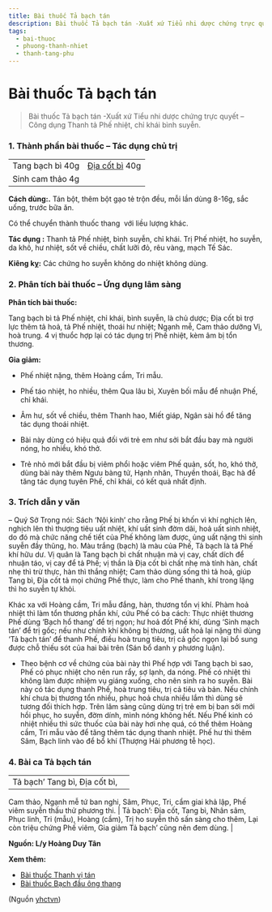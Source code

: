 ```yaml
---
title: Bài thuốc Tả bạch tán
description: Bài thuốc Tả bạch tán -Xuất xứ Tiểu nhi dược chứng trực quyết – Công dụng Thanh tả Phế nhiệt, chỉ khái bình suyễn.
tags:
  - bai-thuoc
  - phuong-thanh-nhiet
  - thanh-tang-phu
---
```


# Bài thuốc Tả bạch tán 

> Bài thuốc Tả bạch tán -Xuất xứ Tiểu nhi dược chứng trực quyết – Công dụng Thanh tả Phế nhiệt, chỉ khái bình suyễn.

### 1. Thành phần bài thuốc – Tác dụng chủ trị

|  |  |
| --- | --- |
| Tang bạch bì 40g | [Địa cốt bì](/yhctvn/vi-thuoc-dia-cot-bi) 40g |
| Sinh cam thảo 4g |  |

**Cách dùng:.** Tán bột, thêm bột gạo tẻ trộn đều, mỗi lần dùng 8-16g, sắc uống, trước bữa ăn.

Có thể chuyển thành thuốc thang  với liều lượng khác.

**Tác dụng :** Thanh tả Phế nhiệt, bình suyễn, chỉ khái. Trị Phế nhiệt, ho suyễn, da khô, hư nhiệt, sốt về chiều, chất lưỡi đỏ, rêu vàng, mạch Tế Sác.

**Kiêng kỵ:** Các chứng ho suyễn không do nhiệt không dùng. 

### 2. Phân tích bài thuốc – Ứng dụng lâm sàng

**Phân tích bài thuốc:**

Tang bạch bì tả Phế nhiệt, chỉ khái, bình suyễn, là chủ dược; Địa cốt bì trợ lực thêm tả hoả, tả Phế nhiệt, thoái hư nhiệt; Ngạnh mễ, Cam thảo dưỡng Vị, hoà trung. 4 vị thuổc hợp lại có tác dụng trị Phế nhiệt, kèm âm bị tổn thương. 

**Gia giảm:**

+ Phế nhiệt nặng, thêm Hoàng cầm, Tri mẫu.

+ Phế táo nhiệt, ho nhiều, thêm Qua lâu bì, Xuyên bối mẫu để nhuận Phế, chỉ khái.

+ Âm hư, sốt về chiều, thêm Thanh hao, Miết giáp, Ngân sài hồ để tăng tác dụng thoái nhiệt.

+ Bài này dùng có hiệu quả đối với trẻ em như sởi bắt đầu bay mà người nóng, ho nhiều, khó thở.

+ Trẻ nhỏ mới bắt đầu bị viêm phổi hoặc viêm Phế quản, sốt, ho, khó thở, dùng bài này thêm Ngưu bàng tử, Hạnh nhân, Thuyền thoái, Bạc hà để tăng tác dụng tuyên Phế, chỉ khái, có kết quả nhất định.

### **3. Trích dẫn y văn**

– Quý Sở Trọng nói: Sách ‘Nội kinh’ cho rằng Phế bị khốn vì khí nghịch lên, nghịch lên thì thượng tiêu uất nhiệt, khí uất sinh đờm dãi, hoả uất sinh nhiệt, do đó mà chức năng chế tiết của Phế không làm được, ủng uất nặng thì sinh suyễn đầy thũng, ho. Màu trắng (bạch) là màu của Phế, Tả bạch là tả Phế khí hữu dư. Vị quân là Tang bạch bì chất nhuận mà vị cay, chất dích để nhuận táo, vị cay để tả Phế; vị thần là Địa cốt bì chất nhẹ mà tính hàn, chất nhẹ thì trừ thực, hàn thì thắng nhiệt; Cam thảo dùng sống thì tả hoả, giúp Tang bì, Địa cốt tả mọi chứng Phế thực, làm cho Phế thanh, khí trong lặng thì ho suyễn tự khỏi.

Khác xa với Hoàng cầm, Tri mẫu đắng, hàn, thương tổn vị khí. Phàm hoả nhiệt thì làm tổn thương phần khí, cứu Phế có ba cách: Thực nhiệt thương Phế dùng ‘Bạch hổ thang’ để trị ngọn; hư hoả đốt Phế khí, dùng ‘Sinh mạch tán’ để trị gốc; nếu như chính khí không bị thương, uất hoả lại nặng thì dùng ‘Tả bạch tán’ để thanh Phế, điều hoà trung tiêu, trị cả gốc ngọn lại bổ sung được chỗ thiếu sót của hai bài trên (Sán bổ danh y phương luận).

+ Theo bệnh cơ về chứng của bài này thì Phế hợp với Tang bạch bì sao, Phế có phục nhiệt cho nên run rẩy, sợ lạnh, da nóng. Phế có nhiệt thì không làm được nhiệm vụ giáng xuống, cho nên sinh ra ho suyễn. Bài này có tác dụng thanh Phế, hoà trung tiêu, trị cả tiêu và bản. Nếu chính khí chưa bị thương tổn nhiều, phục hoả chưa nhiều lắm thì dùng sẽ tương đối thích hợp. Trên lâm sàng cũng dùng trị trẻ em bị ban sởi mới hồi phục, ho suyễn, đờm dính, mình nóng không hết. Nếu Phế kinh có nhiệt nhiều thì sức thuốc của bài này hơi nhẹ quá, có thể thêm Hoàng cầm, Tri mẫu vào để tăng thêm tác dụng thanh nhiệt. Phế hư thì thêm Sâm, Bạch linh vào để bổ khí (Thượng Hải phương tễ học).

### 4. Bài ca Tả bạch tán

|  |  |
| --- | --- |
| Tả bạch’ Tang bì, Địa cốt bì,
Cam thảo, Ngạnh mễ tứ ban nghi,
Sâm, Phục, Tri, cẩm giai khả lập,
Phế viêm suyễn thấu thử phương thi. | Tả bạch’: Địa cốt, Tang bì,
Nhân sâm, Phục linh, Tri (mẫu), Hoàng (cầm),
Trị ho suyễn thô sấn sàng cho thêm,
Lại còn triệu chứng Phế viêm,
Gia giảm Tả bạch’ cũng nên đem dùng. |

**Nguồn: L/y Hoàng Duy Tân**

**Xem thêm:**

* [Bài thuốc Thanh vị tán](/yhctvn/bai-thuoc-thanh-vi-tan)
* [Bài thuốc Bạch đầu ông thang](/yhctvn/bai-thuoc-bach-dau-ong-thang)

(Nguồn <a href="https://yhctvn.com/bai-thuoc-ta-bach-tan/" target="_blank">yhctvn</a>)
